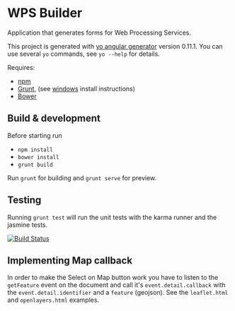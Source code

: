 # WPS Builder
Application that generates forms for Web Processing Services.

This project is generated with [yo angular generator](https://github.com/yeoman/generator-angular)
version 0.11.1. You can use several `yo` commands, see `yo --help` for details.

Requires:
- [npm](http://npmjs.com)
- [Grunt](http://gruntjs.com/),  (see [windows](http://www.codebelt.com/javascript/install-grunt-js-on-windows/) install instructions)
- [Bower](http://bower.io)


## Build & development

Before starting run
- `npm install`
- `bower install`
- `grunt build`

Run `grunt` for building and `grunt serve` for preview.

## Testing

Running `grunt test` will run the unit tests with the karma runner and the jasmine tests.

[![Build Status](https://travis-ci.org/openearth/wpsbuilder.svg?branch=master)](https://travis-ci.org/openearth/wpsbuilder)

## Implementing Map callback

In order to make the Select on Map button work you have to listen to the `getFeature` event on the document and call it's `event.detail.callback` with the `event.detail.identifier` and a `feature` (geojson).
See the `leaflet.html` and `openlayers.html` examples.
